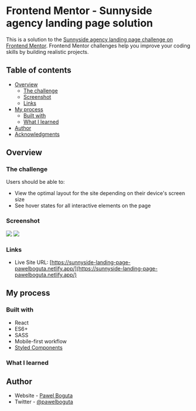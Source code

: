 # Frontend Mentor - Sunnyside agency landing page solution

This is a solution to the [Sunnyside agency landing page challenge on Frontend Mentor](https://www.frontendmentor.io/challenges/sunnyside-agency-landing-page-7yVs3B6ef). Frontend Mentor challenges help you improve your coding skills by building realistic projects.

## Table of contents

- [Overview](#overview)
  - [The challenge](#the-challenge)
  - [Screenshot](#screenshot)
  - [Links](#links)
- [My process](#my-process)
  - [Built with](#built-with)
  - [What I learned](#what-i-learned)
- [Author](#author)
- [Acknowledgments](#acknowledgments)

## Overview

### The challenge

Users should be able to:

- View the optimal layout for the site depending on their device's screen size
- See hover states for all interactive elements on the page

### Screenshot

![](./screenshot1.jpg)
![](./screenshot2.jpg)

### Links

- Live Site URL: [https://sunnyside-landing-page-pawelboguta.netlify.app/](https://sunnyside-landing-page-pawelboguta.netlify.app/)

## My process

### Built with

- React
- ES6+
- SASS
- Mobile-first workflow
- [Styled Components](https://styled-components.com/)

### What I learned

## Author

- Website - [Pawel Boguta](https://pawelboguta.netlify.app/)
- Twitter - [@pawelboguta](https://www.twitter.com/pawelboguta)
